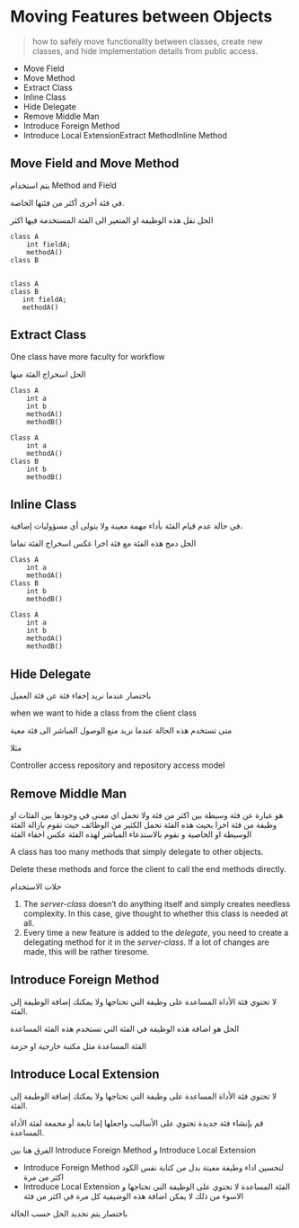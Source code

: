 # Moving Features between Objects

> how to safely move functionality between classes, create new classes, and hide implementation details from public access.

* Move Field
* Move Method
* Extract Class
* Inline Class
* Hide Delegate
* Remove Middle Man
* Introduce Foreign Method
* Introduce Local ExtensionExtract MethodInline Method

## Move Field and Move Method

يتم استخدام Method and Field

في فئة أخرى أكثر من فئتها الخاصة.

الحل نقل هذه الوظيفة او المتغير  الى الفئة المستخدمة فيها اكثر

```
class A
    int fieldA;
    methodA()
class B
  
```

```
class A 
class B
   int fieldA;
   methodA()
```

## Extract Class

One class have more faculty for workflow

الحل اسخراج الفئة منها

```
Class A
    int a  
    int b
    methodA()
    methodB()
```

```
Class A
    int a  
    methodA()
Class B
    int b
    methodB()
```

## Inline Class

في حالة عدم قيام الفئة بأداء مهمة معينة ولا يتولى أي مسؤوليات إضافية،

الحل دمج هذه الفئة مع فئة اخرا عكس اسخراج الفئة تماما

```
Class A
    int a  
    methodA()
Class B
    int b
    methodB()
```

```
Class A
    int a  
    int b
    methodA()
    methodB()
```

## Hide Delegate

باختصار عندما نريد إخفاء فئة عن فئة العميل

when we want to hide a class from the client class 

متى تستخدم هذه الحالة عندما نريد منع الوصول المباشر الى فئة معية

مثلا

Controller access repository and repository access model


## Remove Middle Man

هو عبارة عن فئة وسيطة بين اكثر من فئة ولا تحمل اي معنى في وجودها بين الفئات او وظيفة من فئة اخرا  بحيث هذه الفئة تحمل الكثير من الوظائف حيث نقوم بازالة الفئة الوسيطة او الخاصية و نقوم بالاستدعاء المباشر لهذه الفئة عكس اخفاء الفئة

A class has too many methods that simply delegate to other objects.

Delete these methods and force the client to call the end methods directly.

حلات الاستخدام

1. The *server-class* doesn’t do anything itself and simply creates needless complexity. In this case, give thought to whether this class is needed at all.
2. Every time a new feature is added to the *delegate*, you need to create a delegating method for it in the *server-class*. If a lot of changes are made, this will be rather tiresome.

## Introduce Foreign Method

لا تحتوي فئة الأداة المساعدة على وظيفة التي تحتاجها ولا يمكنك إضافة الوطيفة إلى الفئة.

الحل هو اضافة هذه الوظيفة في الفئة التي تستخدم هذه الفئة المساعدة

الفئة المساعدة مثل مكتبة خارجية او حزمة


## Introduce Local Extension

لا تحتوي فئة الأداة المساعدة على وظيفة التي تحتاجها ولا يمكنك إضافة الوطيفة إلى الفئة. 

قم بإنشاء فئة جديدة تحتوي على الأساليب واجعلها إما تابعة أو مجمعة لفئة الأداة المساعدة.



الفرق هنا بين Introduce Foreign Method و Introduce Local Extension



* Introduce Foreign Method لتحسين اداء وطيفة معيتة بدل من كتاية نفس الكود اكثر من مرة
* Introduce Local Extension الفئة المساعدة لا تحتوي على الوظيفة التي تحتاجها و الاسوء من ذلك لا يمكن اضافة هذه الوضيفية كل مرة في اكثر من فئة



باختصار يتم تحديد الحل حسب الحالة
